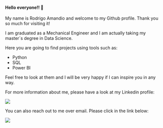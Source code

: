 #### Hello everyone!! 👋


My name is Rodrigo Amandio and welcome to my Github profile. Thank you so much for visiting it!

I am graduated as a Mechanical Engineer and I am actually taking my master´s degree in Data Science.

Here you are going to find projects using tools such as:
- Python
- SQL
- Power BI

Feel free to look at them and I will be very happy if I can inspire you in any way.


For more information about me, please have a look at my Linkedin profile:

<a href="https://www.linkedin.com/in/rodrigo-amandio/" target="_blank"><img src="https://img.shields.io/badge/-LinkedIn-%230077B5?style=for-the-badge&logo=linkedin&logoColor=white" target="_blank"></a>

You can also reach out to me over email. Please click in the link below: 

<a href = "mailto:rodrigo_amandio2008@hotmail.com"><img src="https://img.shields.io/badge/email-D14836?style=for-the-badge&logo=email&logoColor=white" target="_blank"></a>


<!--
**RodrigoAmandio/RodrigoAmandio** is a ✨ _special_ ✨ repository because its `README.md` (this file) appears on your GitHub profile.

Here are some ideas to get you started:

- 🔭 I’m currently working on ...
- 🌱 I’m currently learning ...
- 👯 I’m looking to collaborate on ...
- 🤔 I’m looking for help with ...
- 💬 Ask me about ...
- 📫 How to reach me: ...
- 😄 Pronouns: ...
- ⚡ Fun fact: ...
-->
